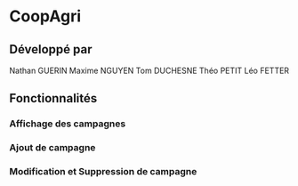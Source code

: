 # CoopAgri

## Développé par
Nathan GUERIN
Maxime NGUYEN
Tom DUCHESNE
Théo PETIT
Léo FETTER

## Fonctionnalités
### Affichage des campagnes

### Ajout de campagne 

### Modification et Suppression de campagne

